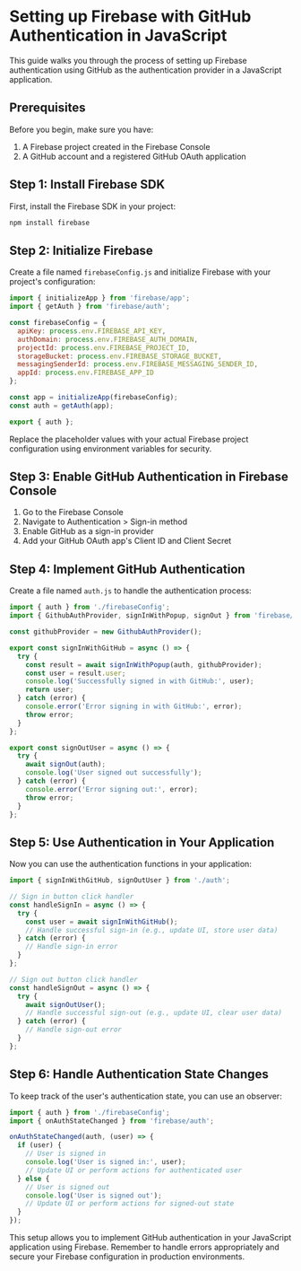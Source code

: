# Setting up Firebase with GitHub Authentication in JavaScript

This guide walks you through the process of setting up Firebase authentication using GitHub as the authentication provider in a JavaScript application.

## Prerequisites

Before you begin, make sure you have:

1. A Firebase project created in the Firebase Console
2. A GitHub account and a registered GitHub OAuth application

## Step 1: Install Firebase SDK

First, install the Firebase SDK in your project:

```bash
npm install firebase
```

## Step 2: Initialize Firebase

Create a file named `firebaseConfig.js` and initialize Firebase with your project's configuration:

```javascript
import { initializeApp } from 'firebase/app';
import { getAuth } from 'firebase/auth';

const firebaseConfig = {
  apiKey: process.env.FIREBASE_API_KEY,
  authDomain: process.env.FIREBASE_AUTH_DOMAIN,
  projectId: process.env.FIREBASE_PROJECT_ID,
  storageBucket: process.env.FIREBASE_STORAGE_BUCKET,
  messagingSenderId: process.env.FIREBASE_MESSAGING_SENDER_ID,
  appId: process.env.FIREBASE_APP_ID
};

const app = initializeApp(firebaseConfig);
const auth = getAuth(app);

export { auth };
```

Replace the placeholder values with your actual Firebase project configuration using environment variables for security.

## Step 3: Enable GitHub Authentication in Firebase Console

1. Go to the Firebase Console
2. Navigate to Authentication > Sign-in method
3. Enable GitHub as a sign-in provider
4. Add your GitHub OAuth app's Client ID and Client Secret

## Step 4: Implement GitHub Authentication

Create a file named `auth.js` to handle the authentication process:

```javascript
import { auth } from './firebaseConfig';
import { GithubAuthProvider, signInWithPopup, signOut } from 'firebase/auth';

const githubProvider = new GithubAuthProvider();

export const signInWithGitHub = async () => {
  try {
    const result = await signInWithPopup(auth, githubProvider);
    const user = result.user;
    console.log('Successfully signed in with GitHub:', user);
    return user;
  } catch (error) {
    console.error('Error signing in with GitHub:', error);
    throw error;
  }
};

export const signOutUser = async () => {
  try {
    await signOut(auth);
    console.log('User signed out successfully');
  } catch (error) {
    console.error('Error signing out:', error);
    throw error;
  }
};
```

## Step 5: Use Authentication in Your Application

Now you can use the authentication functions in your application:

```javascript
import { signInWithGitHub, signOutUser } from './auth';

// Sign in button click handler
const handleSignIn = async () => {
  try {
    const user = await signInWithGitHub();
    // Handle successful sign-in (e.g., update UI, store user data)
  } catch (error) {
    // Handle sign-in error
  }
};

// Sign out button click handler
const handleSignOut = async () => {
  try {
    await signOutUser();
    // Handle successful sign-out (e.g., update UI, clear user data)
  } catch (error) {
    // Handle sign-out error
  }
};
```

## Step 6: Handle Authentication State Changes

To keep track of the user's authentication state, you can use an observer:

```javascript
import { auth } from './firebaseConfig';
import { onAuthStateChanged } from 'firebase/auth';

onAuthStateChanged(auth, (user) => {
  if (user) {
    // User is signed in
    console.log('User is signed in:', user);
    // Update UI or perform actions for authenticated user
  } else {
    // User is signed out
    console.log('User is signed out');
    // Update UI or perform actions for signed-out state
  }
});
```

This setup allows you to implement GitHub authentication in your JavaScript application using Firebase. Remember to handle errors appropriately and secure your Firebase configuration in production environments.
